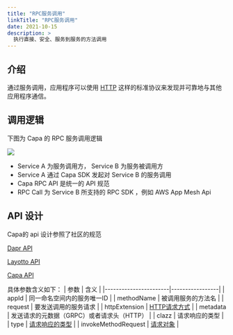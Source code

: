 ```yaml
---
title: "RPC服务调用"
linkTitle: "RPC服务调用"
date: 2021-10-15
description: >
  执行直接、安全、服务到服务的方法调用
---
```


## 介绍
通过服务调用，应用程序可以使用 [HTTP](https://www.w3.org/Protocols/) 这样的标准协议来发现并可靠地与其他应用程序通信。

## 调用逻辑
下图为 Capa 的 RPC 服务调用逻辑

![](https://raw.githubusercontent.com/reactivegroup/capa.io/master/content/images/zh/docs/Concepts/rpc_invoke.png)

* Service A 为服务调用方， Service B 为服务被调用方
* Service A 通过 Capa SDK 发起对 Service B 的服务调用
* Capa RPC API 是统一的 API 规范
* RPC Call 为 Service B 所支持的 RPC SDK ，例如 AWS App Mesh Api

## API 设计

Capa的 api 设计参照了社区的规范

[Dapr API](https://github.com/dapr/dapr/blob/master/dapr/proto/runtime/v1/dapr.proto)

[Layotto API](https://github.com/mosn/layotto/blob/main/spec/proto/runtime/v1/runtime.proto)

[Capa API](https://github.com/reactivegroup/cloud-runtimes-jvm/blob/master/cloud-runtimes-api/src/main/java/group/rxcloud/cloudruntimes/domain/core/InvocationRuntimes.java)


具体参数含义如下：
| 参数                   | 含义             |
|-----------------------|-----------------|
| appId                 | 同一命名空间内的服务唯一ID   |
| methodName            | 被调用服务的方法名        |
| request               | 要发送调用的服务请求        |
| httpExtension         | [HTTP请求方式](https://github.com/reactivegroup/cloud-runtimes-jvm/blob/master/cloud-runtimes-api/src/main/java/group/rxcloud/cloudruntimes/domain/core/invocation/HttpExtension.java)       |
| metadata              | 发送请求的元数据（GRPC）或者请求头（HTTP）        |
| clazz                 | 请求响应的类型        |
| type                  | [请求响应的类型](https://github.com/reactivegroup/cloud-runtimes-jvm/blob/master/cloud-runtimes-api/src/main/java/group/rxcloud/cloudruntimes/utils/TypeRef.java)       |
| invokeMethodRequest   | [请求对象](https://github.com/reactivegroup/cloud-runtimes-jvm/blob/master/cloud-runtimes-api/src/main/java/group/rxcloud/cloudruntimes/domain/core/invocation/InvokeMethodRequest.java)        |

